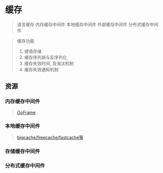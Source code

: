 # 缓存

> 语言缓存
> 内存缓存中间件
> 本地缓存中间件
> 外部缓存中间件
> 分布式缓存中间件

> 缓存功能
> 1. 键值存储
> 2. 缓存序列胡与反序列化
> 3. 缓存失效时间, 及淘汰机制
> 4. 缓存失效通知机制

## 资源

### 内存缓存中间件

> [](github.com/pmylund/go-cache)

> [GoFrame](https://www.w3cschool.cn/goframe/goframe-xktp3n7q.html)
> [](https://www.oschina.net/news/119474/goframe-1-14-1-released)

### 本地缓存中间件

> [bigcache/freecache/fastcache等](https://www.cnblogs.com/rsapaper/p/16199918.html)


### 存储缓存中间件


### 分布式缓存中间件






